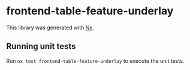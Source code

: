 # frontend-table-feature-underlay

This library was generated with [Nx](https://nx.dev).

## Running unit tests

Run `nx test frontend-table-feature-underlay` to execute the unit tests.
